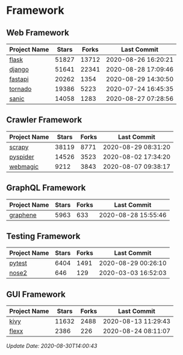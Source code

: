 # Framework

## Web Framework

| Project Name | Stars | Forks | Last Commit |
| ------------ | ----- | ----- | ----------- |
| [flask](https://github.com/pallets/flask) | 51827 | 13712 | 2020-08-26 16:20:21 |
| [django](https://github.com/django/django) | 51641 | 22341 | 2020-08-28 17:09:46 |
| [fastapi](https://github.com/tiangolo/fastapi) | 20262 | 1354 | 2020-08-29 14:30:50 |
| [tornado](https://github.com/tornadoweb/tornado) | 19386 | 5223 | 2020-07-24 16:45:35 |
| [sanic](https://github.com/huge-success/sanic) | 14058 | 1283 | 2020-08-27 07:28:56 |

## Crawler Framework

| Project Name | Stars | Forks | Last Commit |
| ------------ | ----- | ----- | ----------- |
| [scrapy](https://github.com/scrapy/scrapy) | 38119 | 8771 | 2020-08-29 08:31:20 |
| [pyspider](https://github.com/binux/pyspider) | 14526 | 3523 | 2020-08-02 17:34:20 |
| [webmagic](https://github.com/code4craft/webmagic) | 9212 | 3843 | 2020-08-07 09:38:17 |

## GraphQL Framework

| Project Name | Stars | Forks | Last Commit |
| ------------ | ----- | ----- | ----------- |
| [graphene](https://github.com/graphql-python/graphene) | 5963 | 633 | 2020-08-28 15:55:46 |

## Testing Framework

| Project Name | Stars | Forks | Last Commit |
| ------------ | ----- | ----- | ----------- |
| [pytest](https://github.com/pytest-dev/pytest) | 6404 | 1491 | 2020-08-29 00:26:10 |
| [nose2](https://github.com/nose-devs/nose2) | 646 | 129 | 2020-03-03 16:52:03 |

## GUI Framework

| Project Name | Stars | Forks | Last Commit |
| ------------ | ----- | ----- | ----------- |
| [kivy](https://github.com/kivy/kivy) | 11632 | 2488 | 2020-08-13 11:29:43 |
| [flexx](https://github.com/flexxui/flexx) | 2386 | 226 | 2020-08-24 08:11:07 |

*Update Date: 2020-08-30T14:00:43*